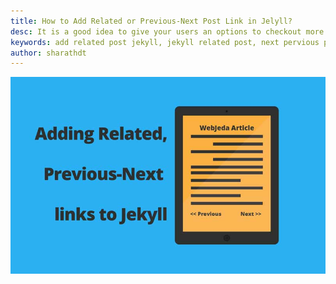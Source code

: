 ```yaml
---
title: How to Add Related or Previous-Next Post Link in Jelyll?
desc: It is a good idea to give your users an options to checkout more at the end of an article. If they like your current article, then there is a good chance that they would like to browse through your website. Add a related post or add next previous link to Jekyll articles using this method. 
keywords: add related post jekyll, jekyll related post, next pervious post jekyll
author: sharathdt
---
```


<img alt="How to Add Related or Previous-Next Post Link in Jelyll" title="next pervious post jekyll" itemprop="thumbnailUrl" src="/images/adding-related-previous-next-link-to-jekyll.jpg">

<i class="fa fa-quote-left fa-3x fa-pull-left fa-border">